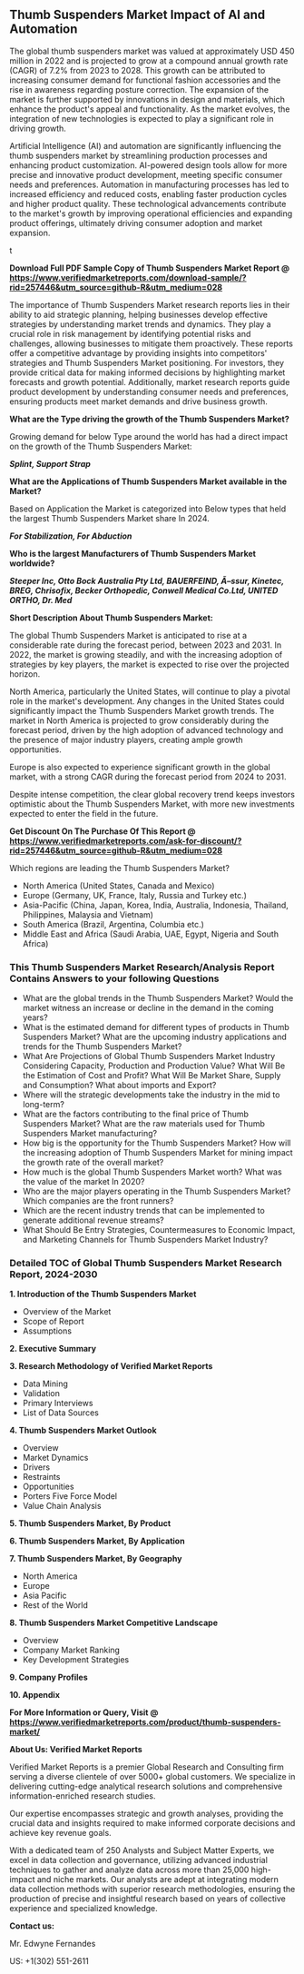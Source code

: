 <h2>Thumb Suspenders Market Impact of AI and Automation</h2><p>The global thumb suspenders market was valued at approximately USD 450 million in 2022 and is projected to grow at a compound annual growth rate (CAGR) of 7.2% from 2023 to 2028. This growth can be attributed to increasing consumer demand for functional fashion accessories and the rise in awareness regarding posture correction. The expansion of the market is further supported by innovations in design and materials, which enhance the product's appeal and functionality. As the market evolves, the integration of new technologies is expected to play a significant role in driving growth.</p><p>Artificial Intelligence (AI) and automation are significantly influencing the thumb suspenders market by streamlining production processes and enhancing product customization. AI-powered design tools allow for more precise and innovative product development, meeting specific consumer needs and preferences. Automation in manufacturing processes has led to increased efficiency and reduced costs, enabling faster production cycles and higher product quality. These technological advancements contribute to the market's growth by improving operational efficiencies and expanding product offerings, ultimately driving consumer adoption and market expansion.</p>t</p><p id="" class=""><strong>Download Full PDF Sample Copy of Thumb Suspenders Market Report @ <a href="https://www.verifiedmarketreports.com/download-sample/?rid=257446&utm_source=github-R&utm_medium=028" target="_blank">https://www.verifiedmarketreports.com/download-sample/?rid=257446&utm_source=github-R&utm_medium=028</a></strong></p><p>The importance of&nbsp;Thumb Suspenders Market research reports lies in their ability to aid strategic planning, helping businesses develop effective strategies by understanding market trends and dynamics. They play a crucial role in risk management by identifying potential risks and challenges, allowing businesses to mitigate them proactively. These reports offer a competitive advantage by providing insights into competitors' strategies and Thumb Suspenders Market positioning. For investors, they provide critical data for making informed decisions by highlighting market forecasts and growth potential. Additionally, market research reports guide product development by understanding consumer needs and preferences, ensuring products meet market demands and drive business growth.</p><p><strong>What are the&nbsp;Type driving the growth of the Thumb Suspenders Market?</strong></p><p id="" class="">Growing demand for below Type around the world has had a direct impact on the growth of the Thumb Suspenders Market:</p><em><strong>Splint, Support Strap</strong></em></p><strong>What are the&nbsp;Applications&nbsp;of Thumb Suspenders Market available in the Market?</strong></p><p id="" class="">Based on Application the Market is categorized into Below types that held the largest Thumb Suspenders Market share In 2024.</p><em><strong>For Stabilization, For Abduction</strong></em></p><strong>Who is the largest Manufacturers of Thumb Suspenders Market worldwide?</strong></p><p><em><strong>Steeper Inc, Otto Bock Australia Pty Ltd, BAUERFEIND, Ã–ssur, Kinetec, BREG, Chrisofix, Becker Orthopedic, Conwell Medical Co.Ltd, UNITED ORTHO, Dr. Med</strong></em></p><p id="" class=""><strong>Short Description About Thumb Suspenders Market:</strong></p><p>The global Thumb Suspenders Market is anticipated to rise at a considerable rate during the forecast period, between 2023 and 2031. In 2022, the market is growing steadily, and with the increasing adoption of strategies by key players, the market is expected to rise over the projected horizon.</p><p>North America, particularly the United States, will continue to play a pivotal role in the market's development. Any changes in the United States could significantly impact the Thumb Suspenders Market growth trends. The market in North America is projected to grow considerably during the forecast period, driven by the high adoption of advanced technology and the presence of major industry players, creating ample growth opportunities.</p><p>Europe is also expected to experience significant growth in the global market, with a strong CAGR during the forecast period from 2024 to 2031.</p><p>Despite intense competition, the clear global recovery trend keeps investors optimistic about the Thumb Suspenders Market, with more new investments expected to enter the field in the future.</p><p id="" class=""><strong>Get Discount On The Purchase Of This Report @ <a href="https://www.verifiedmarketreports.com/ask-for-discount/?rid=257446&utm_source=github-R&utm_medium=028" target="_blank">https://www.verifiedmarketreports.com/ask-for-discount/?rid=257446&utm_source=github-R&utm_medium=028</a></strong></p>Which regions are leading the Thumb Suspenders Market?</p><ul><li>North America (United States, Canada and Mexico)</li><li>Europe (Germany, UK, France, Italy, Russia and Turkey etc.)</li><li>Asia-Pacific (China, Japan, Korea, India, Australia, Indonesia, Thailand, Philippines, Malaysia and Vietnam)</li><li>South America (Brazil, Argentina, Columbia etc.)</li><li>Middle East and Africa (Saudi Arabia, UAE, Egypt, Nigeria and South Africa)</li></ul><h3 id="" class="">This Thumb Suspenders Market Research/Analysis Report Contains Answers to your following Questions</h3><ul><li>What are the global trends in the Thumb Suspenders Market? Would the market witness an increase or decline in the demand in the coming years?</li><li>What is the estimated demand for different types of products in Thumb Suspenders Market? What are the upcoming industry applications and trends for the Thumb Suspenders Market?</li><li>What Are Projections of Global Thumb Suspenders Market Industry Considering Capacity, Production and Production Value? What Will Be the Estimation of Cost and Profit? What Will Be Market Share, Supply and Consumption? What about imports and Export?</li><li>Where will the strategic developments take the industry in the mid to long-term?</li><li>What are the factors contributing to the final price of Thumb Suspenders Market? What are the raw materials used for Thumb Suspenders Market manufacturing?</li><li>How big is the opportunity for the Thumb Suspenders Market? How will the increasing adoption of Thumb Suspenders Market for mining impact the growth rate of the overall market?</li><li>How much is the global Thumb Suspenders Market worth? What was the value of the market In 2020?</li><li>Who are the major players operating in the Thumb Suspenders Market? Which companies are the front runners?</li><li>Which are the recent industry trends that can be implemented to generate additional revenue streams?</li><li>What Should Be Entry Strategies, Countermeasures to Economic Impact, and Marketing Channels for Thumb Suspenders Market Industry?</li></ul><h3 id="" class="">Detailed TOC of Global Thumb Suspenders Market Research Report, 2024-2030</h3><p id="" class=""><strong>1. Introduction of the Thumb Suspenders Market</strong></p><ul><li>Overview of the Market</li><li>Scope of Report</li><li>Assumptions</li></ul><p id="" class=""><strong>2. Executive Summary</strong></p><p id="" class=""><strong>3. Research Methodology of Verified Market Reports</strong></p><ul><li>Data Mining</li><li>Validation</li><li>Primary Interviews</li><li>List of Data Sources</li></ul><p id="" class=""><strong>4. Thumb Suspenders Market Outlook</strong></p><ul><li>Overview</li><li>Market Dynamics</li><li>Drivers</li><li>Restraints</li><li>Opportunities</li><li>Porters Five Force Model</li><li>Value Chain Analysis</li></ul><p id="" class=""><strong>5. Thumb Suspenders Market, By Product</strong></p><p id="" class=""><strong>6. Thumb Suspenders Market, By Application</strong></p><p id="" class=""><strong>7. Thumb Suspenders Market, By Geography</strong></p><ul><li>North America</li><li>Europe</li><li>Asia Pacific</li><li>Rest of the World</li></ul><p id="" class=""><strong>8. Thumb Suspenders Market Competitive Landscape</strong></p><ul><li>Overview</li><li>Company Market Ranking</li><li>Key Development Strategies</li></ul><p id="" class=""><strong>9. Company Profiles</strong></p><p id="" class=""><strong>10. Appendix</strong></p><p id="" class=""><strong>For More Information or Query, Visit @ <a href="https://www.verifiedmarketreports.com/product/thumb-suspenders-market/" target="_blank">https://www.verifiedmarketreports.com/product/thumb-suspenders-market/</a></strong></p><p id="" class=""><strong>About Us: Verified Market Reports</strong></p><p id="" class="">Verified Market Reports is a premier Global Research and Consulting firm serving a diverse clientele of over 5000+ global customers. We specialize in delivering cutting-edge analytical research solutions and comprehensive information-enriched research studies.</p><p id="" class="">Our expertise encompasses strategic and growth analyses, providing the crucial data and insights required to make informed corporate decisions and achieve key revenue goals.</p><p id="" class="">With a dedicated team of 250 Analysts and Subject Matter Experts, we excel in data collection and governance, utilizing advanced industrial techniques to gather and analyze data across more than 25,000 high-impact and niche markets. Our analysts are adept at integrating modern data collection methods with superior research methodologies, ensuring the production of precise and insightful research based on years of collective experience and specialized knowledge.</p><p id="" class=""><strong>Contact us:</strong></p><p id="" class="">Mr. Edwyne Fernandes</p><p id="" class="">US: +1(302) 551-2611</p>